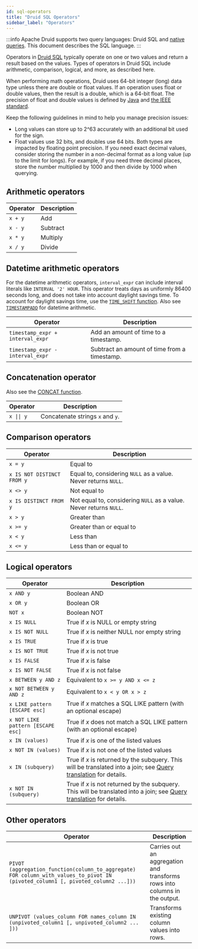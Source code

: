 ```yaml
---
id: sql-operators
title: "Druid SQL Operators"
sidebar_label: "Operators"
---
```


<!--
  ~ Licensed to the Apache Software Foundation (ASF) under one
  ~ or more contributor license agreements.  See the NOTICE file
  ~ distributed with this work for additional information
  ~ regarding copyright ownership.  The ASF licenses this file
  ~ to you under the Apache License, Version 2.0 (the
  ~ "License"); you may not use this file except in compliance
  ~ with the License.  You may obtain a copy of the License at
  ~
  ~   http://www.apache.org/licenses/LICENSE-2.0
  ~
  ~ Unless required by applicable law or agreed to in writing,
  ~ software distributed under the License is distributed on an
  ~ "AS IS" BASIS, WITHOUT WARRANTIES OR CONDITIONS OF ANY
  ~ KIND, either express or implied.  See the License for the
  ~ specific language governing permissions and limitations
  ~ under the License.
  -->

<!--
  The format of the tables that describe the functions and operators
  should not be changed without updating the script create-sql-docs
  in web-console/script/create-sql-docs, because the script detects
  patterns in this markdown file and parse it to TypeScript file for web console
-->


:::info
 Apache Druid supports two query languages: Druid SQL and [native queries](querying.md).
 This document describes the SQL language.
:::


Operators in [Druid SQL](./sql.md) typically operate on one or two values and return a result based on the values. Types of operators in Druid SQL include arithmetic, comparison, logical, and more, as described here. 

When performing math operations, Druid uses 64-bit integer (long) data type unless there are double or float values. If an operation uses float or double values, then the result is a double, which is a 64-bit float. The precision of float and double values is defined by [Java](https://docs.oracle.com/javase/specs/jls/se8/html/jls-5.html) and [the IEEE standard](https://en.wikipedia.org/wiki/IEEE_754).

Keep the following guidelines in mind to help you manage precision issues:

- Long values can store up to 2^63 accurately with an additional bit used for the sign.
- Float values use 32 bits, and doubles use 64 bits. Both types are impacted by floating point precision. If you need exact decimal values, consider storing the number in a non-decimal format as a long value (up to the limit for longs). For example, if you need three decimal places, store the number multiplied by 1000 and then divide by 1000 when querying.

## Arithmetic operators

|Operator|Description|
|--------|-----------|
|`x + y` |Add|
|`x - y` |Subtract|
|`x * y` |Multiply|
|`x / y` |Divide|

## Datetime arithmetic operators

For the datetime arithmetic operators, `interval_expr` can include interval literals like `INTERVAL '2' HOUR`.
This operator treats days as uniformly 86400 seconds long, and does not take into account daylight savings time.
To account for daylight savings time, use the [`TIME_SHIFT` function](sql-scalar.md#date-and-time-functions).
Also see [`TIMESTAMPADD`](sql-scalar.md#date-and-time-functions) for datetime arithmetic.

|Operator|Description|
|--------|-----------|
|`timestamp_expr + interval_expr`|Add an amount of time to a timestamp.|
|`timestamp_expr - interval_expr`|Subtract an amount of time from a timestamp.|

## Concatenation operator
Also see the [CONCAT function](sql-scalar.md#string-functions).

|Operator|Description|
|--------|-----------|
|<code>x &#124;&#124; y</code>|Concatenate strings `x` and `y`.|

## Comparison operators

|Operator|Description|
|--------|-----------|
|`x = y` |Equal to|
|`x IS NOT DISTINCT FROM y`|Equal to, considering `NULL` as a value. Never returns `NULL`.|
|`x <> y`|Not equal to|
|`x IS DISTINCT FROM y`|Not equal to, considering `NULL` as a value. Never returns `NULL`.|
|`x > y` |Greater than|
|`x >= y`|Greater than or equal to|
|`x < y` |Less than|
|`x <= y`|Less than or equal to|

## Logical operators

|Operator|Description|
|--------|-----------|
|`x AND y`|Boolean AND|
|`x OR y`|Boolean OR|
|`NOT x`|Boolean NOT|
|`x IS NULL`|True if _x_ is NULL or empty string|
|`x IS NOT NULL`|True if _x_ is neither NULL nor empty string|
|`x IS TRUE`|True if _x_ is true|
|`x IS NOT TRUE`|True if _x_ is not true|
|`x IS FALSE`|True if _x_ is false|
|`x IS NOT FALSE`|True if _x_ is not false|
|`x BETWEEN y AND z`|Equivalent to `x >= y AND x <= z`|
|`x NOT BETWEEN y AND z`|Equivalent to `x < y OR x > z`|
|`x LIKE pattern [ESCAPE esc]`|True if _x_ matches a SQL LIKE pattern (with an optional escape)|
|`x NOT LIKE pattern [ESCAPE esc]`|True if _x_ does not match a SQL LIKE pattern (with an optional escape)|
|`x IN (values)`|True if _x_ is one of the listed values|
|`x NOT IN (values)`|True if _x_ is not one of the listed values|
|`x IN (subquery)`|True if _x_ is returned by the subquery. This will be translated into a join; see [Query translation](sql-translation.md) for details.|
|`x NOT IN (subquery)`|True if _x_ is not returned by the subquery. This will be translated into a join; see [Query translation](sql-translation.md) for details.|

## Other operators

|Operator|Description|
|--------|-----------|
|`PIVOT (aggregation_function(column_to_aggregate) FOR column_with_values_to_pivot IN (pivoted_column1 [, pivoted_column2 ...]))`|Carries out an aggregation and transforms rows into columns in the output.|
|`UNPIVOT (values_column FOR names_column IN (unpivoted_column1 [, unpivoted_column2 ... ]))`|Transforms existing column values into rows.|
